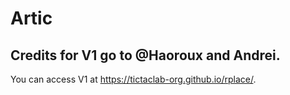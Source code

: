 # Artic

## Credits for V1 go to @Haoroux and Andrei.
You can access V1 at https://tictaclab-org.github.io/rplace/.
